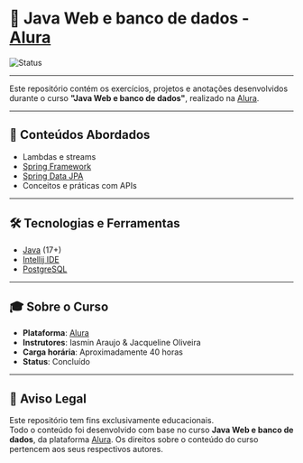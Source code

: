# 🧠 Java Web e banco de dados - [Alura](https://www.alura.com.br/)

![Status](https://img.shields.io/badge/Status-Concluído-brightgreen)  
<!-- Troque "Concluído" e a cor conforme o status:  
     Em Andamento: yellow  
     Pausado: orange  
     Cancelado: red -->

---

Este repositório contém os exercícios, projetos e anotações desenvolvidos durante o curso **"Java Web e banco de dados"**, realizado na [Alura](https://www.alura.com.br/).

---

## 🚀 Conteúdos Abordados

- Lambdas e streams
- [Spring Framework](https://spring.io/projects/spring-framework)
- [Spring Data JPA](https://spring.io/projects/spring-data-jpa)
- Conceitos e práticas com APIs

---

## 🛠 Tecnologias e Ferramentas

- [Java](https://www.java.com/pt-BR/) (17+)
- [Intellij IDE](https://www.jetbrains.com/pt-br/idea/)
- [PostgreSQL](https://www.postgresql.org/)

---

## 🎓 Sobre o Curso

- **Plataforma**: [Alura](https://www.alura.com.br/)
- **Instrutores**: Iasmin Araujo & Jacqueline Oliveira
- **Carga horária**: Aproximadamente 40 horas
- **Status**: Concluído

---

## 📢 Aviso Legal

Este repositório tem fins exclusivamente educacionais.  
Todo o conteúdo foi desenvolvido com base no curso **Java Web e banco de dados**, da plataforma [Alura](https://www.alura.com.br/).
Os direitos sobre o conteúdo do curso pertencem aos seus respectivos autores.
